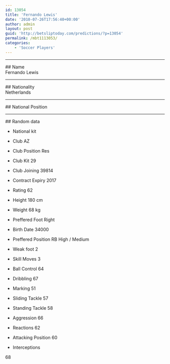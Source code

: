 ```yaml
---
id: 13054
title: 'Fernando Lewis'
date: '2010-07-26T17:56:40+00:00'
author: admin
layout: post
guid: 'http://betsliptoday.com/predictions/?p=13054'
permalink: /mbt1113053/
categories:
    - 'Soccer Players'
---
```


- - - - - -

\## Name  
 Fernando Lewis

- - - - - -

\## Nationality  
 Netherlands

- - - - - -

\## National Position

- - - - - -

\## Random data

- National kit
- Club
 AZ

- Club Position
 Res

- Club Kit
 29

- Club Joining
 39814

- Contract Expiry
 2017

- Rating
 62

- Height
 180 cm

- Weight
 68 kg

- Preffered Foot
 Right

- Birth Date
 34000

- Preffered Position
 RB High / Medium

- Weak foot
 2

- Skill Moves
 3

- Ball Control
 64

- Dribbling
 67

- Marking
 51

- Sliding Tackle
 57

- Standing Tackle
 58

- Aggression
 66

- Reactions
 62

- Attacking Position
 60

- Interceptions

 68